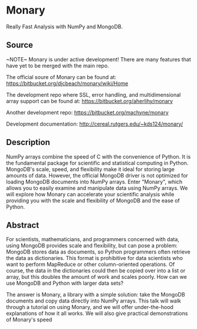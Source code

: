Monary
======
Really Fast Analysis with NumPy and MongoDB.


Source
-----------
~NOTE~ Monary is under active development! There are many features that
have yet to be merged with the main repo.

The official soure of Monary can be found at:
https://bitbucket.org/djcbeach/monary/wiki/Home

The development repo where SSL, error handling, and multidimensional array
support can be found at:
https://bitbucket.org/aherlihy/monary

Another development repo:
https://bitbucket.org/machyne/monary

Development documentation:
http://cereal.rutgers.edu/~kds124/monary/


Description
-----------
NumPy arrays combine the speed of C with the convenience of Python. It is the
fundamental package for scientific and statistical computing in Python.
MongoDB's scale, speed, and flexibility make it ideal for storing large amounts
of data. However, the official MongoDB driver is not optimized for loading
MongoDB documents into NumPy arrays. Enter "Monary", which allows you to easily
examine and manipulate data using NumPy arrays. We will explore how Monary can
accelerate your scientific analysis while providing you with the scale and
flexibility of MongoDB and the ease of Python.

Abstract
--------
For scientists, mathematicians, and programmers concerned with data, using
MongoDB provides scale and flexibility, but can pose a problem: MongoDB stores
data as documents, so Python programmers often retrieve the data as
dictionaries. This format is prohibitive for data scientists who want to
perform MapReduce or other column-oriented operations. Of course, the data in
the dictionaries could then be copied over into a list or array, but this
doubles the amount of work and scales poorly. How can we use MongoDB and Python
with larger data sets?

The answer is Monary, a library with a simple solution: take the MongoDB
documents and copy data directly into NumPy arrays. This talk will walk through
a tutorial on using Monary, and we will offer under-the-hood explanations of
how it all works. We will also give practical demonstrations of Monary's speed
